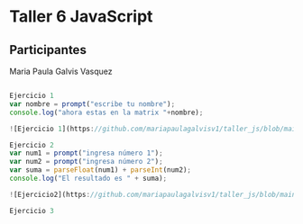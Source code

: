 # Taller 6 JavaScript

## Participantes

Maria Paula Galvis Vasquez

```Javascript

Ejercicio 1
var nombre = prompt("escribe tu nombre");
console.log("ahora estas en la matrix "+nombre);

![Ejercicio 1](https://github.com/mariapaulagalvisv1/taller_js/blob/main/images/ejercicio_1.png)

Ejercicio 2
var num1 = prompt("ingresa número 1");
var num2 = prompt("ingresa número 2");
var suma = parseFloat(num1) + parseInt(num2);
console.log("El resultado es " + suma);

![Ejercicio2](https://github.com/mariapaulagalvisv1/taller_js/blob/main/images/ejercicio_2.png)

Ejercicio 3


```

